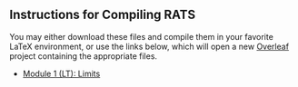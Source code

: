 ## Instructions for Compiling RATS
You may either download these files and compile them in your favorite LaTeX environment,
or use the links below, which will open a new [Overleaf](http://overleaf.com) project 
containing the appropriate files.

* [Module 1 (LT): Limits](https://www.overleaf.com/docs?snip_uri[]=https://github.com/TeamBasedInquiryLearning/library/raw/main/calculus/RATs/RAT-LT.tex&snip_uri[]=https://github.com/TeamBasedInquiryLearning/library/raw/main/calculus/RATs/images/eval-dom-rng.png&snip_uri[]=https://github.com/TeamBasedInquiryLearning/library/raw/main/calculus/RATs/images/piecewise_limits_RAT.png)

